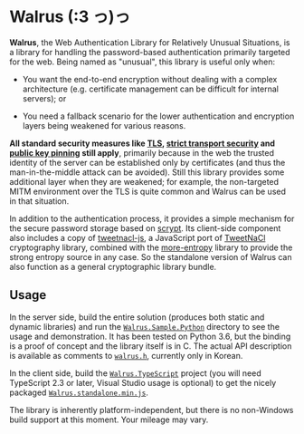 # Walrus (:3 っ)っ

**Walrus**, the Web Authentication Library for Relatively Unusual Situations, is a library for handling the password-based authentication primarily targeted for the web. Being named as "unusual", this library is useful only when:

- You want the end-to-end encryption without dealing with a complex architecture (e.g. certificate management can be difficult for internal servers); or

- You need a fallback scenario for the lower authentication and encryption layers being weakened for various reasons.

**All standard security measures like [TLS], [strict transport security][HSTS] and [public key pinning][HPKP] still apply**, primarily because in the web the trusted identity of the server can be established only by certificates (and thus the man-in-the-middle attack can be avoided). Still this library provides some additional layer when they are weakened; for example, the non-targeted MITM environment over the TLS is quite common and Walrus can be used in that situation.

[TLS]: https://en.wikipedia.org/wiki/Transport_Layer_Security
[HSTS]: https://en.wikipedia.org/wiki/HTTP_Strict_Transport_Security
[HPKP]: https://en.wikipedia.org/wiki/HTTP_Public_Key_Pinning

In addition to the authentication process, it provides a simple mechanism for the secure password storage based on [scrypt]. Its client-side component also includes a copy of [tweetnacl-js], a JavaScript port of [TweetNaCl] cryptography library, combined with the [more-entropy] library to provide the strong entropy source in any case. So the standalone version of Walrus can also function as a general cryptographic library bundle.

[scrypt]: https://github.com/Tarsnap/scrypt
[tweetnacl-js]: https://github.com/dchest/tweetnacl-js
[TweetNaCl]: http://tweetnacl.cr.yp.to/
[more-entropy]: https://github.com/keybase/more-entropy

## Usage

In the server side, build the entire solution (produces both static and dynamic libraries) and run the [`Walrus.Sample.Python`](Walrus.Sample.Python/) directory to see the usage and demonstration. It has been tested on Python 3.6, but the binding is a proof of concept and the library itself is in C. The actual API description is available as comments to [`walrus.h`](Walrus/walrus.h), currently only in Korean.

In the client side, build the [`Walrus.TypeScript`](Walrus.TypeScript/) project (you will need TypeScript 2.3 or later, Visual Studio usage is optional) to get the nicely packaged [`Walrus.standalone.min.js`](Walrus.TypeScript/bin/Walrus.standalone.min.js).

The library is inherently platform-independent, but there is no non-Windows build support at this moment. Your mileage may vary.

